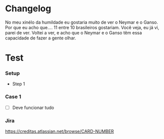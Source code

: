# Changelog

No meu xinélo da humildade eu gostaria muito de ver o Neymar e o Ganso. Por que eu acho que.... 11 entre 10 brasileiros gostariam. Você veja, eu já vi, parei de ver. Voltei a ver, e acho que o Neymar e o Ganso têm essa capacidade de fazer a gente olhar.

# Test

### Setup
- Step 1

### Case 1
- [ ] Deve funcionar tudo

### Jira
https://creditas.atlassian.net/browse/CARD-NUMBER
